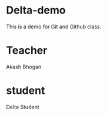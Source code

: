 # Delta-demo
This is a demo for Git and Github class.

# Teacher
Akash Bhogan

# student
Delta Student
